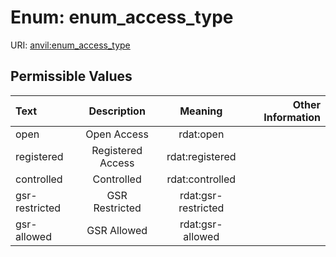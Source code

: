 
# Enum: enum_access_type



URI: [anvil:enum_access_type](https://anvilproject.org/acr-harmonized-data-model/enum_access_type)


## Permissible Values

| Text | Description | Meaning | Other Information |
| :--- | :---: | :---: | ---: |
| open | Open Access | rdat:open |  |
| registered | Registered Access | rdat:registered |  |
| controlled | Controlled | rdat:controlled |  |
| gsr-restricted | GSR Restricted | rdat:gsr-restricted |  |
| gsr-allowed | GSR Allowed | rdat:gsr-allowed |  |

